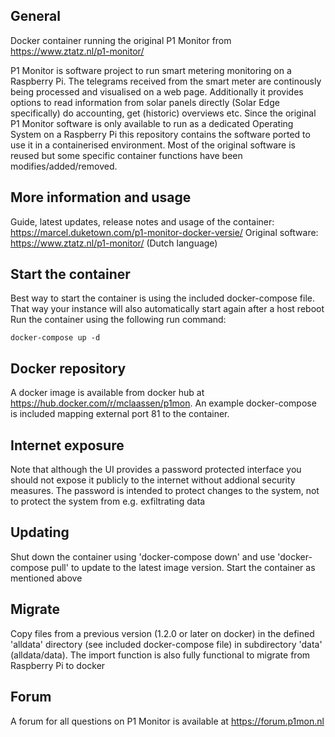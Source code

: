 ## General
Docker container running the original P1 Monitor from https://www.ztatz.nl/p1-monitor/

P1 Monitor is software project to run smart metering monitoring on a Raspberry Pi. The telegrams received from the smart meter are continously being processed and visualised on a web page. Additionally it provides options to read information from solar panels directly (Solar Edge specifically) do accounting, get (historic) overviews etc.  Since the original P1 Monitor software is only available to run as a dedicated Operating System on a Raspberry Pi this repository contains the software ported to use it in a containerised environment. Most of the original software is reused but some specific container functions have been modifies/added/removed.

## More information and usage
Guide, latest updates, release notes and usage of the container: https://marcel.duketown.com/p1-monitor-docker-versie/ 
Original software: https://www.ztatz.nl/p1-monitor/ (Dutch language) 

## Start the container
Best way to start the container is using the included docker-compose file. That way your instance will also automatically start again after a host reboot
Run the container using the following run command:

    docker-compose up -d

## Docker repository
A docker image is available from docker hub at https://hub.docker.com/r/mclaassen/p1mon. An example docker-compose is included mapping external port 81 to the container.

##  Internet exposure
Note that although the UI provides a password protected interface you should not expose it publicly to the internet without addional security measures. The password is intended to protect changes to the system, not to protect the system from e.g. exfiltrating data

## Updating
Shut down the container using 'docker-compose down' and use 'docker-compose pull' to update to the latest image version. Start the container as mentioned above

## Migrate
Copy files from a previous version (1.2.0 or later on docker) in the defined 'alldata' directory (see included docker-compose file) in subdirectory 'data' (alldata/data). The import function is also fully functional to migrate from Raspberry Pi to docker

## Forum
A forum for all questions on P1 Monitor is available at https://forum.p1mon.nl
